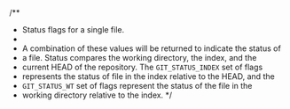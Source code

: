 /**
 * Status flags for a single file.
 *
 * A combination of these values will be returned to indicate the status of
 * a file.  Status compares the working directory, the index, and the
 * current HEAD of the repository.  The `GIT_STATUS_INDEX` set of flags
 * represents the status of file in the index relative to the HEAD, and the
 * `GIT_STATUS_WT` set of flags represent the status of the file in the
 * working directory relative to the index.
 */